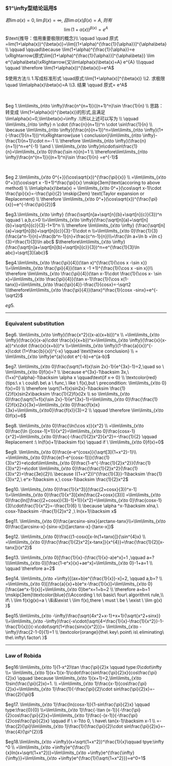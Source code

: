### $1^\infty型结论运用$

$若\lim\limits\alpha(x)=0,\lim\limits\beta(x)=\infty,且\lim\alpha(x)\beta(x)=A,则有$
$$\lim(1+\alpha(x))^{\beta(x)}=e^A$$
$\text{推导：借用重要极限的概念}\\ 
\qquad \quad 原式=lim(1+\alpha(x))^{\beta(x)}=\lim[(1+\alpha)^{\frac{1}{\alpha}}]^{\alpha\beta} \\ \qquad \qquad\because \lim(1+\alpha)^{\frac{1}{\alpha}}=e \xRightarrow{原式\lim[(1+\alpha)^{\frac{1}{\alpha}}]^{\alpha\beta}} \lim e^{\alpha\beta}\xRightarrow{又\lim\alpha(x)\beta(x)=A} e^{A} 
\\\qquad \qquad \therefore \lim(1+\alpha(x))^{\beta(x)}=e^A$


 $使用方法:\\ 1.写成标准形式 \quad原式:\lim[1+\alpha(x)]^{\beta(x)}
\\2. 求极限 \quad \lim\alpha(x)\beta(x)=A 
\\3. 结果 \qquad  原式= e^A$

<br>
 
$eg 1.\lim\limits_{n\to \infty}\frac{n^{n+1}}{(n+1)^n}\sin \frac{1}{n} 
\\ 思路：转变成 \lim(1+\alpha(x))^{\beta(x)}的形式,且满足\lim\alpha(x)=0,\lim\beta(x)=\infty .\\所以上述可以写为 \\  \qquad \lim\limits_{n\to \infty} n \cdot (\frac{n}{n+1})^n \cdot \sin\frac{1}{n} 
\\ \because \lim\limits_{n\to \infty}(\frac{n}{n+1})^n=\lim\limits_{n\to \infty}(1+(-\frac{1}{n+1}))^n\xRightarrow{use \ conclusion}\lim\limits_{n\to \infty}-\frac{1}{n+1}\cdot n=-1 \\
\therefore \lim\limits_{n\to \infty}(\frac{n}{n+1})^n=e^{-1} 
\\and \ \lim\limits_{x\to \infty}n\cdot\sin\frac{1}{n}=\lim\limits_{x\to 0}\frac{\sin n}{n}=1 
\\  \therefore\lim\limits_{n\to \infty}\frac{n^{n+1}}{(n+1)^n}\sin \frac{1}{n} =e^{-1}$

<br>

$eg 2.\lim\limits_{x\to 0^{+}}(\cos\sqrt{x})^{\frac{\pi}{x}}
\\ =\lim\limits_{x\to 0^+}((\cos\sqrt x -1)+1)^\frac{\pi}{x} \mskip{3em}\text{accoring to above method}
\\ \lim\alpha(x)\beta(x) = \lim\limits_{x\to 0^+}(\cos\sqrt x-1)\cdot \frac{\pi}{x}=-\frac{\pi}{2} \mskip{2em} \text{Taylor expansion or Replacement}
\\ \therefore \lim\limits_{x\to 0^+}(\cos\sqrt{x})^{\frac{\pi}{x}}=e^{-\frac{\pi}{2}}$
 
 $eg3.\lim\limits_{x\to \infty} (\frac{\sqrt[n]a+\sqrt[n]{b}+\sqrt[n]{c}}{3})^n \qquad  \ a,b,c>0
 \\=\lim\limits_{x\to \infty}(\frac{\sqrt[n]{a}+\sqrt[n]{b}+\sqrt[n]{c}}{3}-1+1)^n
 \\ \therefore \lim\limits_{x\to \infty} (\frac{\sqrt[n]{a}+\sqrt[n]{b}+\sqrt[n]{c}}{3}-1)\cdot n
 \\=\lim\limits_{x\to 0}\frac{1}{3}(\frac{a^n-1}{n}+\frac{b^n-1}{n}+\frac{c^n-1}{n})\\=\frac{\ln a+\ln b +\ln c}{3}=\frac{1}{3}\ln abc$
 $\therefore\lim\limits_{x\to \infty}(\frac{\sqrt[n]a+\sqrt[n]{b}+\sqrt[n]{c}}{3})^n=e^{\frac{1}{3}\ln abc}=\sqrt[3]{abc}$
   
 $eg4.\lim\limits_{x\to \frac{\pi}{4}}(\tan x)^{\frac{1}{\cos x -\sin x}}
 \\=\lim\limits_{x\to \frac{\pi}{4}}(\tan x -1 +1)^{\frac{1}{\cos x -sin x}}\\
 \therefore \lim\limits_{x\to \frac{\pi}{4}}(\tan x-1)\cdot \frac{1}{\cos x- \sin x}=\lim\limits_{x\to \frac{\pi}{4}}(\tan x-1)\frac{1}{\cos x(1-tanx)}=\lim\limits_{x\to \frac{\pi}{4}}-\frac{1}{cosx}=-\sqrt2
 \\\therefore\lim\limits_{x\to \frac{\pi}{4}}(tanx)^\frac{1}{cosx -sinx}=e^{-\sqrt2}$

$eg5.$

-------
### Equivalent substitution

$eg6. \lim\limits_{x\to \infty}(\frac{x^2}{(x-a)(x+b)})^x
\\ =\lim\limits_{x\to \infty}(\frac{x}{x-a}\cdot \frac{x}{x+b})^x=\lim\limits_{x\to \infty}(\frac{x}{x-a})^x\cdot (\frac{x}{x+b})^x
\\=\lim\limits_{x\to \infty}(1-\frac{a}{x})^{-x}\cdot (1+\frac{b}{x})^{-x}  \qquad \text{twice conclusion}
\\ = \lim\limits_{x\to \infty}e^{a}\cdot e^{-b}=e^{a-b}$

$eg7. \lim\limits_{x\to 0}\frac{\sqrt{1+f(x)\sin 2x}-1}{e^{3x}-1}=2,\quad so \ \lim\limits_{x\to 0}f(x)=?
\\  \because e^{3x}-1\backsim 3x,\ (1+x)^{\alpha}-1\backsim \alpha x  \qquad\text{if x-> 0} \\ \textcolor{red}{tips:\ x \ could\ be\ a \ func,\ like \ f(x),but \ precondition:  \lim\limits_{x\to 0} f(x)=0}
\\ \therefore \sqrt{1+f(x)sin2x}-1\backsim \frac{1}{2}f(x)sin2x\backsim \frac{1}{2}f(x)2x
\\ so \lim\limits_{x\to 0}\frac{\sqrt{1+f(x)\sin 2x}-1}{e^{3x}-1}=\lim\limits_{x\to 0}\frac{\frac{1}{2}f(x)2x}{3x}=\lim\limits_{x\to 0}\frac{f(x)x}{3x}=\lim\limits_{x\to0}\frac{f(x)}{3}=2
\\ \qquad \therefore \lim\limits_{x\to 0}f(x)=6$

$eg8. \lim\limits_{x\to 0}\frac{\ln(\cos x)}{x^2} \\
=\lim\limits_{x\to 0}\frac{\ln ([cosx-1]+1)}{x^2}=\lim\limits_{x\to 0}\frac{cosx-1}{x^2}=\lim\limits_{x\to 0}\frac{-\frac{1}{2}x^2}{x^2}=-\frac{1}{2} \qquad Replacement  :\ ln(f(x)+1)\backsim f(x) \qquad  if \  \lim\limits_{x\to 0}f(x)=0$

$eg9. \lim\limits_{x\to 0}\frac{e-e^{cosx}}{\sqrt[3]{1+x^2}-1}\\
=\lim\limits_{x\to 0}\frac{e(1-e^{cosx-1})}{\frac{1}{3}x^2}=e\cdot\lim\limits_{x\to 0}\frac{1-e^{-\frac{1}{2}x^2}}{\frac{1}{3}x^2}=e\cdot \lim\limits_{x\to 0}\frac{\frac{1}{2}x^2}{\frac{1}{3}x^2}=\frac{3e}{2}\\ \because ({1+x^2})^{\frac{1}{3}}-1\backsim \frac{1}{3}x^2,\ e^x-1\backsim x,\ cosx-1\backsim \frac{1}{2}x^2$

$eg10. \lim\limits_{x\to 0}\frac{1}{x^3}[(\frac{2+cosx}{3})^x-1]
\\=\lim\limits_{x\to 0}\frac{1}{x^3}[xln(\frac{2+cosx}{3})] =\lim\limits_{x\to 0}\frac{ln([\frac{(2+cosx)}{3}-1]+1)}{x^2}=\lim\limits_{x\to 0}\frac{cosx-1}{3}\cdot\frac{1}{x^2}=-\frac{1}{6}
\\ \because \alpha ^x-1\backsim xlna,\ cosx-1\backsim -\frac{1}{2}x^2 ,\ ln(x+1)\backsim x$

$eg11. \lim\limits_{x\to 0}\frac{arcsinx-sinx}{arctanx-tanx}\\=\lim\limits_{x\to 0}\frac{[arcsinx-x]-[sinx-x]}{[arctanx-x]-[tanx-x]}$

$eg12. \lim\limits_{x\to 0}\frac{(1-cosx)[x-ln(1+tanx)]}{\sin^{4}x} \\
=\lim\limits_{x\to 0}\frac{\frac{1}{2}x^2[x-tanx]}{x^{4}}=\frac{\frac{1}{2}[x-tanx]}{x^2}$

$eg13. \lim\limits_{x\to 0}[\frac{1}{x}-(\frac{1}{x}-a)e^x]=1 ,\qquad a=?
\\\lim\limits_{x\to 0}[\frac{1-e^x}{x}+ae^x]=\lim\limits_{x\to 0}-1+a=1
\\ \qquad \therefore a=2$

$eg14. \lim\limits_{x\to +\infty}[(ax+b)e^{\frac{1}{x}}-x]=2, \qquad a,b=?
\\ =\lim\limits_{x\to 0}[(\frac{a}{x}+b)e^x-\frac{1}{x}]=\lim\limits_{x\to 0}[\frac{ae^x-1}{x}]+\lim\limits_{x\to 0}be^x=1+b=2
\\ \therefore a=b=1 \mskip{3em}\textcolor{blue}{\\According \ to\ basic\ four\ algorithm\ rule,\\ if\   \ \lim f(x)g(x)=a  \ \&\&\exist \  \lim f(x),there \ must \ be \ \exist \ \lim g(x)  }$

$eg15.\lim\limits_{x\to -\infty}\frac{\sqrt{4x^2+x-1}+x+1}{\sqrt{x^2+sinx}}
\\=\lim\limits_{x\to -\infty}\frac{-x\cdot(\sqrt{4+\frac{1}{x}-\frac{1}{x^2}}-1-\frac{1}{x})}{-x\cdot\sqrt{1+\frac{sinx}{x^2}}}=
\lim\limits_{x\to -\infty}\frac{2-1-0}{1}=1
\\ \textcolor{orange}{the\ key\ point\ is\ eliminating\ the\ infty\  factor\ }$

-----
### Law of Robida
$eg16:\lim\limits_{x\to 1}(1-x^2)\tan \frac{\pi}{2}x \qquad type:0\cdot\infty
\\= \lim\limits_{x\to 1}(x+1)(x-1)\cdot\frac{sin\frac{\pi}{2}x}{cos\frac{\pi}{2}x} \qquad \because \lim\limits_{x\to 1}(x+1)=2,\lim\limits_{x\to 1}sin(\frac{\pi}{2}x)=1.
\\  =\lim\limits_{x\to 1}\frac{x-1}{cos\frac{\pi}{2}x}=\lim\limits_{x\to 1}\frac{1}{-\frac{\pi}{2}\cdot sin\frac{\pi}{2}x}=-\frac{2}{\pi}$

$eg17. \lim\limits_{x\to 1}\frac{ln(cosx-1)}{1-sin\frac{\pi}{2}x} \qquad type:\frac{0}{0}
\\=\lim\limits_{x\to 1}\frac{-\tan (x-1)}{-\frac{\pi}{2}cos\frac{\pi}{2}x}=\lim\limits_{x\to 1}\frac{-(x-1)}{-\frac{\pi}{2}cos\frac{\pi}{2}x} \qquad if \ x-1\to  0, \ have\ tan(x-1)\backsim x-1 
\\ =-\frac{2}{\pi}\lim\limits_{x\to 1}\frac{1}{\frac{\pi}{2}\cdot sin\frac{\pi}{2}x}=-\frac{4}{\pi^{2}}$

$eg18.\lim\limits_{x\to +\infty}(x+\sqrt{1+x^2})^\frac{1}{x}\qquad tpye:\infty ^0
\\ =\lim\limits_{x\to +\infty}e^{\frac{1}{x}ln(x+\sqrt{1+x^2})}=\lim\limits_{x\to +\infty}e^{\frac{\infty}{\infty}}=\lim\limits_{x\to +\infty}e^{\frac{1}{\sqrt{1+x^2}}}=e^0=1$